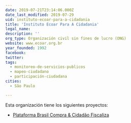 ```yaml
---
date: 2019-07-21T23:14:06.000Z
date_last_modified: 2019-07-29
uid: instituto-ecoar-para-a-cidadania
title: 'Instituto Ecoar Para A Cidadania'
legal_name: 
description: ''
org_type: Organización civil sin fines de lucro (ONG)
website: www.ecoar.org.br
year_founded: 1992
facebook: 
twitter: 
tags:
  - monitoreo-de-servicios-publicos
  - mapeo-ciudadano
  - participación-ciudadana
cities: 
  - São Paulo

---
```


Esta organización tiene los siguientes proyectos:

- [Plataforma Brasil Compra & Cidadão Fiscaliza](/proyectos/plataforma-brasil-compra-cidadão-fiscaliza)
